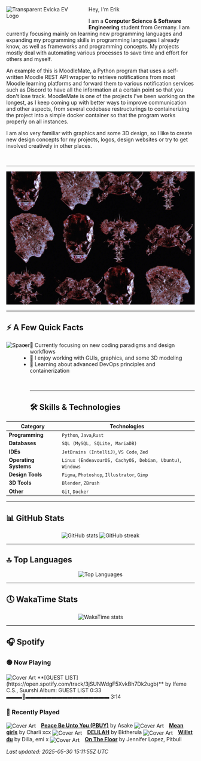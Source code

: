 <div>
  <img
       align="left"
       src="https://raw.githubusercontent.com/EvickaStudio/EvickaStudio/refs/heads/main/evfinal.gif"
       alt="Transparent Evicka EV Logo"
       width="200"
       style="margin-right: 20px; margin-bottom: 20px;"
  />
</div>
Hey, I'm Erik

  I am a **Computer Science & Software Engineering** student from Germany. I am currently focusing mainly on learning new programming languages and expanding my programming skills in programming languages I already know, as well as frameworks and programming concepts. My projects mostly deal with automating various processes to save time and effort for others and myself.

An example of this is MoodleMate, a Python program that uses a self-written Moodle REST API wrapper to retrieve notifications from most Moodle learning platforms and forward them to various notification services such as Discord to have all the information at a certain point so that you don't lose track. MoodleMate is one of the projects I've been working on the longest, as I keep coming up with better ways to improve communication and other aspects, from several codebase restructurings to containerizing the project into a simple docker container so that the program works properly on all instances.

I am also very familiar with graphics and some 3D design, so I like to create new design concepts for my projects, logos, design websites or try to get involved creatively in other places.

<br clear="left"/>

---

![imgag](evkheadpostersmol.webp)

---

## ⚡️ A Few Quick Facts

<div>
  <img align="left" height="180px" src="https://upload.wikimedia.org/wikipedia/commons/3/3d/1_120_transparent.png" alt="Spacer" />
</div>

- 🔬 Currently focusing on new coding paradigms and design workflows  
- 👀 I enjoy working with GUIs, graphics, and some 3D modeling  
- 🌱 Learning about advanced DevOps principles and containerization  

<br>

---

## 🛠️ Skills & Technologies

| **Category**          | **Technologies**                                                                                                 |
|-----------------------|------------------------------------------------------------------------------------------------------------------|
| **Programming**       | `Python`, `Java`,`Rust`                                                                                           |
| **Databases**         | `SQL (MySQL, SQLite, MariaDB)`                                                                                   |
| **IDEs**              | `JetBrains (IntelliJ)`, `VS Code`, `Zed`                                                                         |
| **Operating Systems** | `Linux (EndeavourOS, CachyOS, Debian, Ubuntu)`, `Windows`                                                        |
| **Design Tools**      | `Figma`, `Photoshop`, `Illustrator`, `Gimp`                                                                      |
| **3D Tools**          | `Blender`, `ZBrush`                                                                                              |
| **Other**             | `Git`, `Docker`                                                                                                  |

---

## 📊 GitHub Stats

<p align="center">
  <img
    src="https://github-readme-stats.vercel.app/api?username=EvickaStudio&show=reviews,discussions_started,discussions_answered,prs_merged,prs_merged_percentage&show_icons=true&theme=transparent"
    alt="GitHub stats"
    width="45%"
  />
  <img
    src="https://github-readme-streak-stats.herokuapp.com/?user=EvickaStudio&theme=transparent"
    alt="GitHub streak"
    width="45%"
  />
</p>

---

## 🔝 Top Languages

<p align="center">
  <img
    src="https://github-readme-stats.vercel.app/api/top-langs/?username=EvickaStudio&theme=transparent&layout=compact"
    alt="Top Languages"
    width="45%"
  />
</p>

---

## 🕔 WakaTime Stats

<p align="center">
  <img
    src="https://github-readme-stats.vercel.app/api/wakatime?username=evickastudio&layout=compact&theme=transparent"
    alt="WakaTime stats"
    width="45%"
  />
</p>

 ---

## 🎧 Spotify

<!-- SPOTIFY-START -->
### 🟢 Now Playing
<img src="https://i.scdn.co/image/ab67616d0000b273161d1f6c7b990b840972ce4c" alt="Cover Art" width="100"/>
**[GUEST LIST](https://open.spotify.com/track/3jSUNWdgF5XvkBh7Dk2ugb)** by Ifeme C.S., Suurshi
Album: GUEST LIST
0:33 ▬▬▬🔘▬▬▬▬▬▬▬▬▬▬▬▬▬▬▬▬ 3:14

### 📜 Recently Played
<img src="https://i.scdn.co/image/ab67616d000048511ee6732ccb8f07bd15b33beb" alt="Cover Art" width="64" style="vertical-align:middle;margin-right:10px;"/> **[Peace Be Unto You (PBUY)](https://open.spotify.com/track/6ewsOjbC1jWAZcjAhVxDs0)** by Asake
<img src="https://i.scdn.co/image/ab67616d000048510b9a2e9ae3e1a8b328bfe56d" alt="Cover Art" width="64" style="vertical-align:middle;margin-right:10px;"/> **[Mean girls](https://open.spotify.com/track/1qKCO2Tocwg8CbepJ9uDtd)** by Charli xcx
<img src="https://i.scdn.co/image/ab67616d000048511a246fe6f19c189a558a553d" alt="Cover Art" width="64" style="vertical-align:middle;margin-right:10px;"/> **[DELILAH](https://open.spotify.com/track/5g4Bh7TJ8dM8dCfGsD7822)** by Bktherula
<img src="https://i.scdn.co/image/ab67616d00004851bc64ea02e431dde41250a817" alt="Cover Art" width="64" style="vertical-align:middle;margin-right:10px;"/> **[Willst du](https://open.spotify.com/track/0XeyWcuJsrJo28jZGda4IQ)** by Dilla, emi x
<img src="https://i.scdn.co/image/ab67616d00004851d7b2aa3834b82b1cbe899a48" alt="Cover Art" width="64" style="vertical-align:middle;margin-right:10px;"/> **[On The Floor](https://open.spotify.com/track/3C0nOe05EIt1390bVABLyN)** by Jennifer Lopez, Pitbull

_Last updated: 2025-05-30 15:11:55Z UTC_
<!-- SPOTIFY-END -->